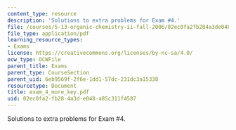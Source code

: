 ```yaml
---
content_type: resource
description: 'Solutions to extra problems for Exam #4.'
file: /courses/5-13-organic-chemistry-ii-fall-2006/02ec0fa2fb284a3de048a85c311f4587_exam_4_more_key.pdf
file_type: application/pdf
learning_resource_types:
- Exams
license: https://creativecommons.org/licenses/by-nc-sa/4.0/
ocw_type: OCWFile
parent_title: Exams
parent_type: CourseSection
parent_uid: 6eb9569f-2f6e-1dd1-57dc-231dc3a15338
resourcetype: Document
title: exam_4_more_key.pdf
uid: 02ec0fa2-fb28-4a3d-e048-a85c311f4587
---
```

Solutions to extra problems for Exam #4.